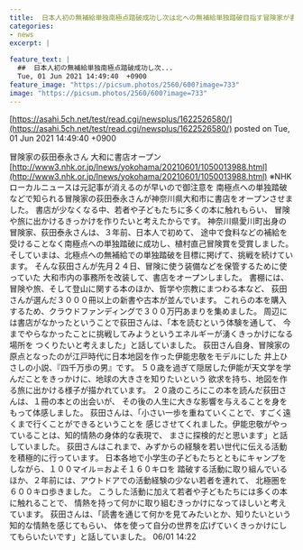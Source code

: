 ```yaml
---
title:  日本人初の無補給単独南極点踏破成功し次は北への無補給単独踏破目指す冒険家が書店を開く冒険・大和 
categories:
- news
excerpt: |
  
feature_text: |
  ##  日本人初の無補給単独南極点踏破成功し次...
  Tue, 01 Jun 2021 14:49:40  +0900
feature_image: "https://picsum.photos/2560/600?image=733"
image: "https://picsum.photos/2560/600?image=733"
---
```


[https://asahi.5ch.net/test/read.cgi/newsplus/1622526580/](https://asahi.5ch.net/test/read.cgi/newsplus/1622526580/)
posted on Tue, 01 Jun 2021 14:49:40  +0900

<!--more-->

冒険家の荻田泰永さん 大和に書店オープン [http://www3.nhk.or.jp/lnews/yokohama/20210601/1050013988.html](http://www3.nhk.or.jp/lnews/yokohama/20210601/1050013988.html) ※NHKローカルニュースは元記事が消えるのが早いので御注意を 南極点への単独踏破などで知られる冒険家の荻田泰永さんが神奈川県大和市に書店をオープンさせました。 書店が少なくなる中、若者や子どもたちに多くの本に触れもらい、 冒険や旅に出かけるきっかけを作りたいと考えたからです。 神奈川県愛川町出身の冒険家、荻田泰永さんは、３年前、日本人で初めて、 途中で食料などの補給を受けることなく南極点への単独踏破に成功し、植村直己冒険賞を受賞しました。 そしていまは、北極点への無補給での単独踏破を目標に掲げて、挑戦を続けています。 そんな荻田さんが先月２４日、冒険に使う装備などを保管するために使っていた 大和市内の事務所を改装して、書店をオープンしました。 書棚には、冒険や旅、そして登山に関する本のほか、哲学や宗教にまつわる本など、 荻田さんが選んだ３０００冊以上の新書や古本が並んでいます。 これらの本を購入するため、クラウドファンディングで３００万円あまりを集めました。 周辺には書店がなかったということで荻田さんは、「本を読むという体験を通して、 今までやらなかったことに挑戦してみようというエネルギーが湧くきっかけになる場所を つくりたいと考えました」と話していました。 荻田さん自身、冒険家の原点となったのが江戸時代に日本地図を作った伊能忠敬をモデルにした 井上ひさしの小説、『四千万歩の男』です。 ５０歳を過ぎて隠居した伊能が天文学を学んだことをきっかけに、地球の大きさを知りたいという 欲求を持ち、地図を作る旅に出かける様子が描かれています。 ２０歳のころにこの本を読んだ荻田さんは、１冊の本との出会いが、 その後の人生に大きな影響を与えることを身をもって体感しました。 荻田さんは、「小さい一歩を重ねていくことで、すごく遠くまで行くことができるということを 感じさせてくれました。伊能忠敬がやっていることは、知的情熱の身体的な表現で、 まさに探検的だと思います」と話していました。 荻田さんはこれまで、みずからの経験を若い世代に伝える活動を積極的に行っています。 日本各地で小学生の子どもたちとともにキャンプをしながら、１００マイル＝およそ１６０キロを 踏破する活動に取り組んでいるほか、２年前には、アウトドアでの活動経験の少ない若者を連れて、 北極圏を６００キロ歩きました。 こうした活動に加えて若者や子どもたちには多くの本に触れることで、 情熱を持って何かに取り組むきっかけになってほしいと考えています。 荻田さんは、「読書を通じて何かを見てみたいとか、知りたいという知的な情熱を感じてもらい、 体を使って自分の世界を広げていくきっかけにしてもらいたいです」と話していました。 06/01 14:22
